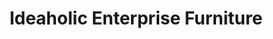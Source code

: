 ---
title: "Ideaholic Enterprise Furniture"
url: /karachi/ideaholic-enterprise-furniture/
shop: furniture
---